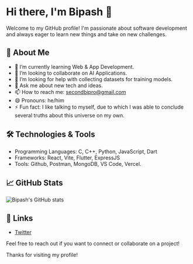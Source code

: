 # Hi there, I'm Bipash 👋

Welcome to my GitHub profile! I'm passionate about software development and always eager to learn new things and take on new challenges.

## 🚀 About Me
- 🌱 I’m currently learning Web & App Development.
- 👯 I’m looking to collaborate on AI Applications.
- 🤔 I’m looking for help with collecting datasets for training models.
- 💬 Ask me about new tech and ideas.
- 📫 How to reach me: secondbipro@gmail.com
- 😄 Pronouns: he/him
- ⚡ Fun fact: I like talking to myself, due to which I was able to conclude several truths about this universe on my own.

## 🛠️ Technologies & Tools
- Programming Languages: C, C++, Python, JavaScript, Dart
- Frameworks: React, Vite, Flutter, ExpressJS
- Tools: Github, Postman, MongoDB, VS Code, Vercel.

## 📈 GitHub Stats
![Bipash's GitHub stats](https://github-readme-stats.vercel.app/api?username=bipash25&show_icons=true&theme=radical)

## 🔗 Links
<!-- - [LinkedIn](your-linkedin-profile) -->
- [Twitter](your-twitter-profile)
<!-- - [Personal Website](your-personal-website) -->

<!-- ## 📝 Latest Blog Posts -->
<!-- BLOG-POST-LIST:START -->
<!-- BLOG-POST-LIST:END -->

Feel free to reach out if you want to connect or collaborate on a project!

Thanks for visiting my profile!
